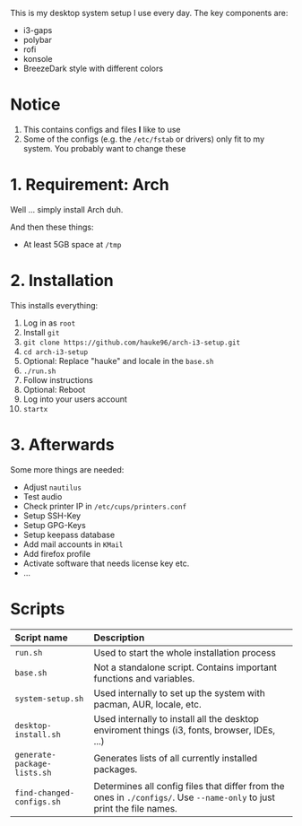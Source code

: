 This is my desktop system setup I use every day.
The key components are:

* i3-gaps
* polybar
* rofi
* konsole
* BreezeDark style with different colors

# Notice

1. This contains configs and files **I** like to use
2. Some of the configs (e.g. the `/etc/fstab` or drivers) only fit to my system. You probably want to change these

# 1. Requirement: Arch

Well ... simply install Arch duh.

And then these things:

* At least 5GB space at `/tmp`

# 2. Installation

This installs everything:

1. Log in as `root`
2. Install `git`
3. `git clone https://github.com/hauke96/arch-i3-setup.git`
4. `cd arch-i3-setup`
5. Optional: Replace "hauke" and locale in the `base.sh`
6. `./run.sh`
7. Follow instructions
8. Optional: Reboot
9. Log into your users account
10. `startx`

# 3. Afterwards

Some more things are needed:

* Adjust `nautilus`
* Test audio
* Check printer IP in `/etc/cups/printers.conf`
* Setup SSH-Key
* Setup GPG-Keys
* Setup keepass database
* Add mail accounts in `KMail`
* Add firefox profile
* Activate software that needs license key etc.
* ...

# Scripts

| Script name | Description |
|:--|:--|
| `run.sh` | Used to start the whole installation process |
| `base.sh` | Not a standalone script. Contains important functions and variables. |
| `system-setup.sh` | Used internally to set up the system with pacman, AUR, locale, etc. |
| `desktop-install.sh` | Used internally to install all the desktop enviroment things (i3, fonts, browser, IDEs, ...) |
| `generate-package-lists.sh` | Generates lists of all currently installed packages. |
| `find-changed-configs.sh` | Determines all config files that differ from the ones in `./configs/`. Use `--name-only` to just print the file names. |
